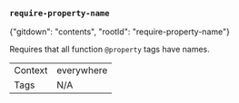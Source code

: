 ### `require-property-name`

{"gitdown": "contents", "rootId": "require-property-name"}

Requires that all function `@property` tags have names.

|||
|---|---|
|Context|everywhere|
|Tags|N/A|

<!-- assertions requirePropertyName -->
